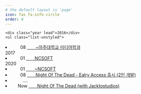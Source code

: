 ```yaml
---
# the default layout is 'page'
icon: fas fa-info-circle
order: 4
---
```


<div id="archives" class="pl-xl-3">

    <div class="year lead">2016</div>
    <ul class="list-unstyled">
<li>
    <span class="date month" data-df="DD">&nbsp;&nbsp;&nbsp;&nbsp;&nbsp;&nbsp;&nbsp;08</span>
    <a href="http://www2.ajou.ac.kr/media/">&nbsp;&nbsp;&nbsp;&nbsp;&nbsp;&nbsp;&nbsp;~아주대학교 미디어학과</a>
  </li>
    <div class="year lead">2017</div>
  <li>
    <span class="date month" data-df="DD">&nbsp;&nbsp;&nbsp;&nbsp;&nbsp;&nbsp;&nbsp;01</span>
    <a href="https://global.ncsoft.com/">&nbsp;&nbsp;&nbsp;&nbsp;&nbsp;&nbsp;&nbsp;NCSOFT</a>
  </li>
  <div class="year lead">2020</div>
    <li>
     <span class="date month" data-df="DD">&nbsp;&nbsp;&nbsp;&nbsp;&nbsp;&nbsp;&nbsp;01</span>
     <a href="https://global.ncsoft.com/">&nbsp;&nbsp;&nbsp;&nbsp;&nbsp;&nbsp;&nbsp;~NCSOFT</a>
    </li>
    <li>
    <span class="date month" data-df="DD">&nbsp;&nbsp;&nbsp;&nbsp;&nbsp;&nbsp;&nbsp;08</span>
    <a href="https://store.steampowered.com/app/1377380/Night_of_the_Dead/">&nbsp;&nbsp;&nbsp;&nbsp;&nbsp;&nbsp;&nbsp;Night Of The Dead - Ealry Access 출시 (2인 개발)</a>
    </li>
    <li>
        <span class="date month" data-df="DD">&nbsp;&nbsp;&nbsp;&nbsp;&nbsp;&nbsp;&nbsp;&nbsp;&nbsp;....</span>
    </li>
    <li>
    <span class="date month" data-df="DD">&nbsp;&nbsp;&nbsp;&nbsp;&nbsp;Now</span>
    <a href="https://store.steampowered.com/app/1377380/Night_of_the_Dead/">&nbsp;&nbsp;&nbsp;&nbsp;&nbsp;&nbsp;&nbsp;Night Of The Dead (with Jacktostudios)</a>
    </li>

</ul>
</div>

<!-- > Add Markdown syntax content to file `_tabs/about.md`{: .filepath } and it will show up on this page.
{: .prompt-tip } -->
